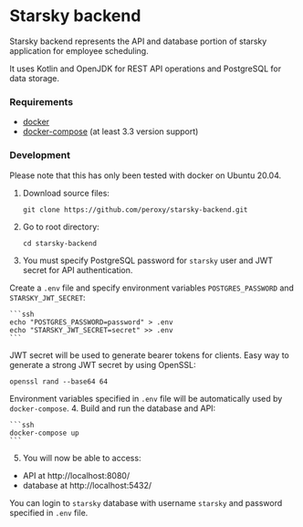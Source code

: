 # Starsky backend
Starsky backend represents the API and database portion of starsky application for employee scheduling.

It uses Kotlin and OpenJDK for REST API operations and PostgreSQL for data storage.

### Requirements 
- [docker](https://docs.docker.com/get-docker/) 
- [docker-compose](https://docs.docker.com/compose/install/) (at least 3.3 version support)

### Development
Please note that this has only been tested with docker on Ubuntu 20.04.
1. Download source files:
 
    ```ssh
    git clone https://github.com/peroxy/starsky-backend.git
    ```
2. Go to root directory:
 
    ```ssh
    cd starsky-backend
    ```
3. You must specify PostgreSQL password for `starsky` user and JWT secret for API authentication. 

Create a `.env` file and specify environment variables `POSTGRES_PASSWORD` and `STARSKY_JWT_SECRET`:
 
    ```ssh
    echo "POSTGRES_PASSWORD=password" > .env
    echo "STARSKY_JWT_SECRET=secret" >> .env
    ```
   JWT secret will be used to generate bearer tokens for clients. Easy way to generate a strong JWT secret by using OpenSSL:
   ```ssh
   openssl rand --base64 64
   ``` 
   Environment variables specified in `.env` file will be automatically used by `docker-compose`.
4. Build and run the database and API:
 
    ```ssh
    docker-compose up
    ```
5. You will now be able to access:
- API at http://localhost:8080/
- database at http://localhost:5432/ 

 
You can login to `starsky` database with username `starsky` and password specified in `.env` file.
